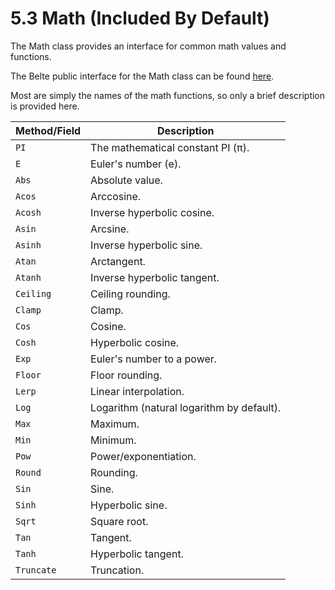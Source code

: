 # 5.3 Math (Included By Default)

The Math class provides an interface for common math values and functions.

The Belte public interface for the Math class can be found [here](../../../src/Belte/Standard/Math.blt).

Most are simply the names of the math functions, so only a brief description is provided here.

| Method/Field | Description |
|-|-|
| `PI` | The mathematical constant PI (π). |
| `E` | Euler's number (e). |
| `Abs` | Absolute value. |
| `Acos` | Arccosine. |
| `Acosh` | Inverse hyperbolic cosine. |
| `Asin` | Arcsine. |
| `Asinh` | Inverse hyperbolic sine. |
| `Atan` | Arctangent. |
| `Atanh` | Inverse hyperbolic tangent. |
| `Ceiling` | Ceiling rounding. |
| `Clamp` | Clamp. |
| `Cos` | Cosine. |
| `Cosh` | Hyperbolic cosine. |
| `Exp` | Euler's number to a power. |
| `Floor` | Floor rounding. |
| `Lerp` | Linear interpolation. |
| `Log` | Logarithm (natural logarithm by default). |
| `Max` | Maximum. |
| `Min` | Minimum. |
| `Pow` | Power/exponentiation. |
| `Round` | Rounding. |
| `Sin` | Sine. |
| `Sinh` | Hyperbolic sine. |
| `Sqrt` | Square root. |
| `Tan` | Tangent. |
| `Tanh` | Hyperbolic tangent. |
| `Truncate` | Truncation. |

